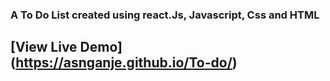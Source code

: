 ### A To Do List created using react.Js, Javascript, Css and HTML
## [View Live Demo] (https://asnganje.github.io/To-do/)
